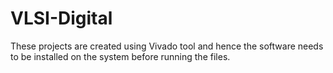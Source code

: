 # VLSI-Digital
These projects are created using Vivado tool and hence the software needs to be installed on the system before running the files. 
